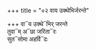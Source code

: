 +++
title = "०२ वाय उक्थेभिर्जरन्ते"

+++
वा᳓य उक्थे᳓भिर् जरन्ते  
तुवा᳓म् अ᳓छा जरिता᳓रः  
सुत᳓सोमा अहर्वि᳓दः